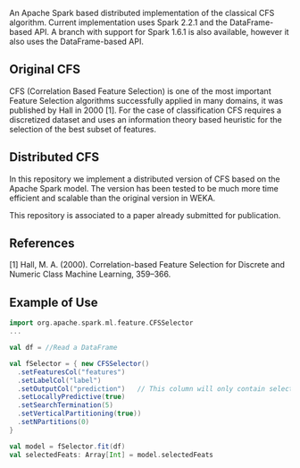An Apache Spark based distributed implementation of the classical CFS algorithm. Current implementation uses Spark 2.2.1 and the DataFrame-based API.
A branch with support for Spark 1.6.1 is also available, however it also uses the DataFrame-based API.

## Original CFS

CFS (Correlation Based Feature Selection) is one of the most important Feature Selection algorithms successfully applied in many domains, it was published by Hall in 2000 [1]. For the case of classification CFS requires a discretized dataset and uses an information theory based heuristic for the selection of the best subset of features.

## Distributed CFS

In this repository we implement a distributed version of CFS based on the Apache Spark model. The version has been tested to be much more time efficient and scalable than the original version in WEKA.

This repository is associated to a paper already submitted for publication.

## References

[1] Hall, M. A. (2000). Correlation-based Feature Selection for Discrete and Numeric Class Machine Learning, 359–366.

## Example of Use

```scala
import org.apache.spark.ml.feature.CFSSelector
...

val df = //Read a DataFrame

val fSelector = { new CFSSelector()
  .setFeaturesCol("features")
  .setLabelCol("label")
  .setOutputCol("prediction")   // This column will only contain selected feats
  .setLocallyPredictive(true)
  .setSearchTermination(5)
  .setVerticalPartitioning(true))
  .setNPartitions(0)
}

val model = fSelector.fit(df)
val selectedFeats: Array[Int] = model.selectedFeats
```